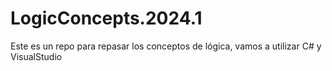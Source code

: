 # LogicConcepts.2024.1

Este es un repo para repasar los conceptos de lógica, vamos a utilizar C# y VisualStudio
